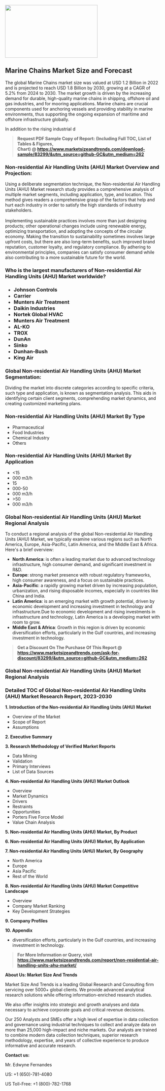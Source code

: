 <p><img class="alignnone size-medium wp-image-20088" src="https://ffe5etoiles.com/wp-content/uploads/2024/12/MST1-300x171.png" alt="" width="300" height="171" /></p><h2>Marine Chains Market Size and Forecast</h2><p>The global Marine Chains market size was valued at USD 1.2 Billion in 2022 and is projected to reach USD 1.8 Billion by 2030, growing at a CAGR of 5.2% from 2024 to 2030. The market growth is driven by the increasing demand for durable, high-quality marine chains in shipping, offshore oil and gas industries, and for mooring applications. Marine chains are crucial components used for anchoring vessels and providing stability in marine environments, thus supporting the ongoing expansion of maritime and offshore infrastructure globally.</p><p>In addition to the rising industrial d</p><blockquote id="" class=""><strong>Request PDF Sample Copy of Report: (Including Full TOC, List of Tables &amp; Figures, Chart)&nbsp;@&nbsp;<strong><a href="https://www.marketsizeandtrends.com/download-sample/83299/&utm_source=github-GC&utm_medium=262" target="_blank">https://www.marketsizeandtrends.com/download-sample/83299/&utm_source=github-GC&utm_medium=262</a></strong></strong></blockquote><h3 id="" class="">Non-residential Air Handling Units (AHU) Market&nbsp;Overview and Projection:</h3><p id="" class="">Using a deliberate segmentation technique, the Non-residential Air Handling Units (AHU) Market research study provides a comprehensive analysis of multiple market segments, including application, type, and location. This method gives readers a comprehensive grasp of the factors that help and hurt each industry in order to satisfy the high standards of industry stakeholders. <br /> <br />Implementing sustainable practices involves more than just designing products; other operational changes include using renewable energy, optimizing transportation, and adopting the concepts of the circular economy. Making the transition to sustainability sometimes involves large upfront costs, but there are also long-term benefits, such improved brand reputation, customer loyalty, and regulatory compliance. By adhering to environmental principles, companies can satisfy consumer demand while also contributing to a more sustainable future for the world.</p><h3 id="" class="">Who is the largest manufacturers of&nbsp;Non-residential Air Handling Units (AHU) Market worldwide?</h3><h3 class=""><p><ul><li>Johnson Controls </li><li> Carrier </li><li> Munters Air Treatment </li><li> Daikin Industries </li><li> Nortek Global HVAC </li><li> Munters Air Treatment </li><li> AL-KO </li><li> TROX </li><li> DunAn </li><li> Sinko </li><li> Dunhan-Bush </li><li> King Air</li></ul></p></h3><h3 id="" class="">Global&nbsp;Non-residential Air Handling Units (AHU) Market Segmentation:</h3><p id="" class="">Dividing the market into discrete categories according to specific criteria, such type and application, is known as segmentation analysis. This aids in identifying certain client segments, comprehending market dynamics, and creating customized marketing plans.</p><h3 id="" class="">Non-residential Air Handling Units (AHU) Market&nbsp;By Type</h3><p><p><ul><li>Pharmaceutical</li><li> Food Industries</li><li> Chemical Industry</li><li> Others</p></li></ul></p></p><h3 id="" class="">Non-residential Air Handling Units (AHU) Market&nbsp;By Application</h3><p class=""><p><ul><li><15</li><li> 000 m3/h</li><li> 15</li><li> 000-50</li><li> 000 m3/h</li><li> >50</li><li> 000 m3/h</li></ul></p></p><h3 id="" class="">Global Non-residential Air Handling Units (AHU) Market Regional Analysis</h3><p id="" class="">To conduct a regional analysis of the global Non-residential Air Handling Units (AHU) Market, we typically examine various regions such as North America, Europe, Asia-Pacific, Latin America, and the Middle East &amp; Africa. Here's a brief overview:</p><ul><li><strong>North America</strong>: is often a leading market due to advanced technology infrastructure, high consumer demand, and significant investment in R&amp;D.</li><li><strong>Europe</strong>: strong market presence with robust regulatory frameworks, high consumer awareness, and a focus on sustainable practices.</li><li><strong>Asia-Pacific</strong>: a rapidly growing market driven by increasing population, urbanization, and rising disposable incomes, especially in countries like China and India.</li><li><strong>Latin America</strong>: is an emerging market with growth potential, driven by economic development and increasing investment in technology and infrastructure.Due to economic development and rising investments in infrastructure and technology, Latin America is a developing market with room to grow.</li><li><strong>Middle East &amp; Africa</strong>: Growth in this region is driven by economic diversification efforts, particularly in the Gulf countries, and increasing investment in technology.</li></ul><blockquote id="" class=""><strong>Get a Discount On The Purchase Of This Report @ <strong><a href="https://www.marketsizeandtrends.com/ask-for-discount/83299/&utm_source=github-GC&utm_medium=262" target="_blank">https://www.marketsizeandtrends.com/ask-for-discount/83299/&utm_source=github-GC&utm_medium=262</a></strong></strong></blockquote><h3 id="" class="">Global Non-residential Air Handling Units (AHU) Market Regional Analysis</h3><h3 id="" class="">Detailed TOC of Global Non-residential Air Handling Units (AHU) Market Research Report, 2023-2030</h3><p id="" class=""><strong>1. Introduction of the Non-residential Air Handling Units (AHU) Market</strong></p><ul><li>Overview of the Market</li><li>Scope of Report</li><li>Assumptions</li></ul><p id="" class=""><strong>2. Executive Summary</strong></p><p id="" class=""><strong>3. Research Methodology of Verified Market Reports</strong></p><ul><li>Data Mining</li><li>Validation</li><li>Primary Interviews</li><li>List of Data Sources</li></ul><p id="" class=""><strong>4. Non-residential Air Handling Units (AHU) Market Outlook</strong></p><ul><li>Overview</li><li>Market Dynamics</li><li>Drivers</li><li>Restraints</li><li>Opportunities</li><li>Porters Five Force Model</li><li>Value Chain Analysis</li></ul><p id="" class=""><strong>5. Non-residential Air Handling Units (AHU) Market, By Product</strong></p><p id="" class=""><strong>6. Non-residential Air Handling Units (AHU) Market, By Application</strong></p><p id="" class=""><strong>7. Non-residential Air Handling Units (AHU) Market, By Geography</strong></p><ul><li>North America</li><li>Europe</li><li>Asia Pacific</li><li>Rest of the World</li></ul><p id="" class=""><strong>8. Non-residential Air Handling Units (AHU) Market Competitive Landscape</strong></p><ul><li>Overview</li><li>Company Market Ranking</li><li>Key Development Strategies</li></ul><p id="" class=""><strong>9. Company Profiles</strong></p><p id="" class=""><strong>10. Appendix</strong></p><ul><li>diversification efforts, particularly in the Gulf countries, and increasing investment in technology.</li></ul><blockquote id="" class=""><strong>For More Information or Query, visit <strong><strong><a href="https://www.marketsizeandtrends.com/report/non-residential-air-handling-units-ahu-market/" target="_blank">https://www.marketsizeandtrends.com/report/non-residential-air-handling-units-ahu-market/</a></strong></strong></strong></blockquote><p id="" class=""><strong>About Us: Market Size And Trends</strong></p><p id="" class="">Market Size And Trends is a leading Global Research and Consulting firm servicing over 5000+ global clients. We provide advanced analytical research solutions while offering information-enriched research studies.</p><p id="" class="">We also offer insights into strategic and growth analyses and data necessary to achieve corporate goals and critical revenue decisions.</p><p id="" class="">Our 250 Analysts and SMEs offer a high level of expertise in data collection and governance using industrial techniques to collect and analyze data on more than 25,000 high-impact and niche markets. Our analysts are trained to combine modern data collection techniques, superior research methodology, expertise, and years of collective experience to produce informative and accurate research.</p><p id="" class=""><strong>Contact us:</strong></p><p id="" class="">Mr. Edwyne Fernandes</p><p id="" class="">US: +1 (650)-781-4080</p><p id="" class="">US Toll-Free: +1 (800)-782-1768</p>
